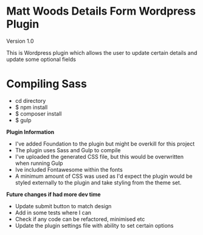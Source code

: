 # Matt Woods Details Form Wordpress Plugin

Version 1.0

This is Wordpress plugin which allows the user to update certain details and update some optional fields

# Compiling Sass

* cd directory
* $ npm install
* $ composer install
* $ gulp

**Plugin Information**

* I've added Foundation to the plugin but might be overkill for this project
* The plugin uses Sass and Gulp to compile
* I've uploaded the generated CSS file, but this would be overwritten when running Gulp
* Ive included Fontawesome within the fonts
* A minimum amount of CSS was used as I'd expect the plugin would be styled externally to the plugin and take styling from the theme set.

**Future changes if had more dev time**

* Update submit button to match design
* Add in some tests where I can
* Check if any code can be refactored, minimised etc
* Update the plugin settings file with ability to set certain options 

